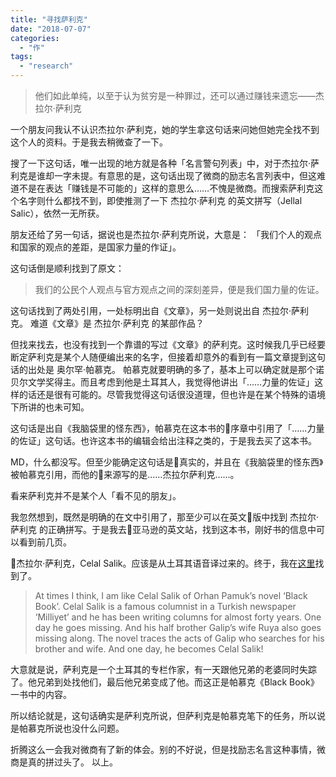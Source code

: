 ```yaml
---
title: "寻找萨利克"
date: "2018-07-07"
categories: 
  - "作"
tags: 
  - "research"
---
```


> 他们如此单纯，以至于认为贫穷是一种罪过，还可以通过赚钱来遗忘——杰拉尔·萨利克

一个朋友问我认不认识杰拉尔·萨利克，她的学生拿这句话来问她但她完全找不到这个人的资料。于是我去稍微查了一下。

搜了一下这句话，唯一出现的地方就是各种「名言警句列表」中，对于杰拉尔·萨利克是谁却一字未提。有意思的是，这句话出现了微商的励志名言列表中，但这难道不是在表达「赚钱是不可能的」这样的意思么……不愧是微商。而搜索萨利克这个名字则什么都找不到，即使推测了一下 杰拉尔·萨利克 的英文拼写（Jellal Salic），依然一无所获。

朋友还给了另一句话，据说也是杰拉尔·萨利克所说，大意是： 「我们个人的观点和国家的观点的差距，是国家力量的作证」。

这句话倒是顺利找到了原文：

> 我们的公民个人观点与官方观点之间的深刻差异，便是我们国力量的佐证。

这句话找到了两处引用，一处标明出自《文章》，另一处则说出自 杰拉尔·萨利克。 难道《文章》是 杰拉尔·萨利克 的某部作品？

但找来找去，也没有找到一个靠谱的写过《文章》的萨利克。这时候我几乎已经要断定萨利克是某个人随便编出来的名字，但接着却意外的看到有一篇文章提到这句话的出处是 奥尔罕·帕慕克。 帕慕克就要明确的多了，基本上可以确定就是那个诺贝尔文学奖得主。而且考虑到他是土耳其人，我觉得他讲出「……力量的佐证」这样的话还是很有可能的。尽管我觉得这句话很没道理，但也许是在某个特殊的语境下所讲的也未可知。

这句话是出自《我脑袋里的怪东西》，帕慕克在这本书的序章中引用了「……力量的佐证」这句话。也许这本书的编辑会给出注释之类的，于是我去买了这本书。

MD，什么都没写。但至少能确定这句话是真实的，并且在《我脑袋里的怪东西》被帕慕克引用，而他的来源写的是……杰拉尔萨利克……。

看来萨利克并不是某个人「看不见的朋友」。

我忽然想到，既然是明确的在文中引用了，那至少可以在英文版中找到 杰拉尔·萨利克 的正确拼写。于是我去亚马逊的英文站，找到这本书，刚好书的信息中可以看到前几页。

杰拉尔·萨利克，Celal Salik。应该是从土耳其语音译过来的。终于，我在[这里](http://johnyml.blogspot.com/2011/05/being-and-becoming-writer.html)找到了。

> At times I think, I am like Celal Salik of Orhan Pamuk’s novel ‘Black Book’. Celal Salik is a famous columnist in a Turkish newspaper ‘Milliyet’ and he has been writing columns for almost forty years. One day he goes missing. And his half brother Galip’s wife Ruya also goes missing along. The novel traces the acts of Galip who searches for his brother and wife. And one day, he becomes Celal Salik!

大意就是说，萨利克是一个土耳其的专栏作家，有一天跟他兄弟的老婆同时失踪了。他兄弟到处找他们，最后他兄弟变成了他。而这正是帕慕克《Black Book》一书中的内容。

所以结论就是，这句话确实是萨利克所说，但萨利克是帕慕克笔下的任务，所以说是帕慕克所说也没什么问题。

折腾这么一会我对微商有了新的体会。别的不好说，但是找励志名言这种事情，微商是真的拼过头了。 以上。

